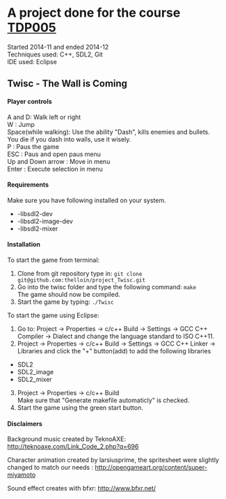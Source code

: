 # A project done for the course [TDP005](https://www.ida.liu.se/~TDP005/)
Started 2014-11 and ended 2014-12  
Techniques used: C++, SDL2, Git  
IDE used: Eclipse  
 
## Twisc - The Wall is Coming


#### Player controls
A and D: Walk left or right  
W : Jump  
Space(while walking): Use the ability "Dash", kills enemies and bullets.  
	You die if you dash into walls, use it wisely.  
P : Paus the game  
ESC : Paus and open paus menu  
Up and Down arrow : Move in menu  
Enter : Execute selection in menu  
 
 
#### Requirements
Make sure you have following installed on your system.  
- -libsdl2-dev 
- -libsdl2-image-dev 
- -libsdl2-mixer 
 
#### Installation
To start the game from terminal:  
1. Clone from git repository type in: 
`git clone git@github.com:thelloin/project_Twisc.git`  
2. Go into the twisc folder and type the following command: `make`  
The game should now be compiled.  
3. Start the game by typing: `./Twisc`

To start the game using Eclipse:  
1. Go to: Project -> Properties -> c/c++ Build -> Settings -> GCC C++ Compiler -> Dialect and change the language standard to ISO C++11.  
2. Project -> Properties -> c/c++ Build -> Settings -> GCC C++ Linker -> Libraries and
click the "+" button(add) to add the following libraries
- SDL2
- SDL2_image
- SDL2_mixer
3. Project -> Properties -> c/c++ Build  
Make sure that "Generate makefile automaticly" is checked.
4. Start the game using the green start button.


#### Disclaimers

Background music created by TeknoAXE: http://teknoaxe.com/Link_Code_2.php?q=696

Character animation created by larsiusprime, the spritesheet were slightly changed to match our needs : http://opengameart.org/content/super-miyamoto

Sound effect creates with bfxr: http://www.bfxr.net/
